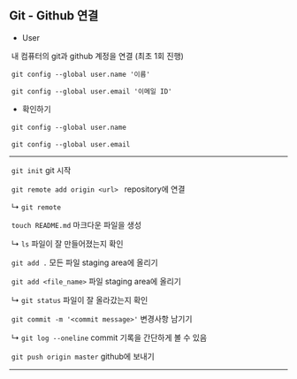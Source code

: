 ## Git - Github 연결

- User

​	내 컴퓨터의 git과  github 계정을 연결 (최초 1회 진행)

​	`git config --global user.name '이름'`

​	`git config --global user.email '이메일 ID'`

- 확인하기

​	`git config --global user.name` 

​	`git config --global user.email` 

---

​	`git init` git 시작

​	`git remote add origin <url> `  repository에 연결

​	↳ `git remote`  



​	`touch README.md`  마크다운 파일을 생성

​	↳ `ls`  파일이 잘 만들어졌는지 확인

​	`git add .`  모든 파일 staging area에 올리기

​	`git add <file_name>`  파일 staging area에 올리기

​	↳ `git status` 파일이 잘 올라갔는지 확인

​	`git commit -m '<commit message>'`  변경사항 남기기

​	↳ `git log --oneline`  commit 기록을 간단하게 볼 수 있음

​	`git push origin master`  github에 보내기

---






